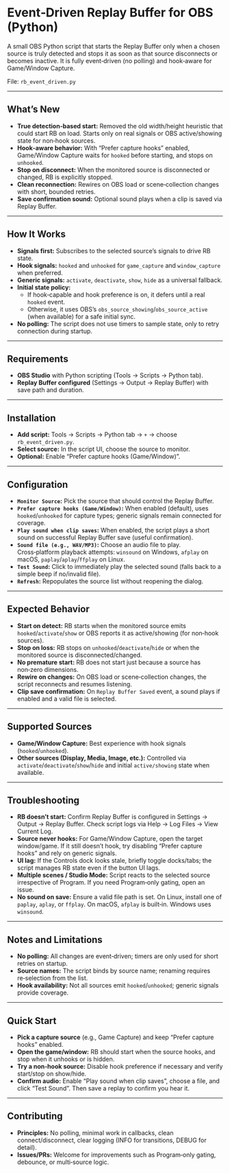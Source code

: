 # Event‑Driven Replay Buffer for OBS (Python)

A small OBS Python script that starts the Replay Buffer only when a chosen source is truly detected and stops it as soon as that source disconnects or becomes inactive. It is fully event‑driven (no polling) and hook‑aware for Game/Window Capture.

File: `rb_event_driven.py`

---

## What’s New
- **True detection‑based start:** Removed the old width/height heuristic that could start RB on load. Starts only on real signals or OBS active/showing state for non‑hook sources.
- **Hook‑aware behavior:** With “Prefer capture hooks” enabled, Game/Window Capture waits for `hooked` before starting, and stops on `unhooked`.
- **Stop on disconnect:** When the monitored source is disconnected or changed, RB is explicitly stopped.
- **Clean reconnection:** Rewires on OBS load or scene‑collection changes with short, bounded retries.
- **Save confirmation sound:** Optional sound plays when a clip is saved via Replay Buffer.

---

## How It Works
- **Signals first:** Subscribes to the selected source’s signals to drive RB state.
- **Hook signals:** `hooked` and `unhooked` for `game_capture` and `window_capture` when preferred.
- **Generic signals:** `activate`, `deactivate`, `show`, `hide` as a universal fallback.
- **Initial state policy:**
  - If hook‑capable and hook preference is on, it defers until a real `hooked` event.
  - Otherwise, it uses OBS’s `obs_source_showing`/`obs_source_active` (when available) for a safe initial sync.
- **No polling:** The script does not use timers to sample state, only to retry connection during startup.

---

## Requirements
- **OBS Studio** with Python scripting (Tools → Scripts → Python tab).
- **Replay Buffer configured** (Settings → Output → Replay Buffer) with save path and duration.

---

## Installation
- **Add script:** Tools → Scripts → Python tab → `+` → choose `rb_event_driven.py`.
- **Select source:** In the script UI, choose the source to monitor.
- **Optional:** Enable “Prefer capture hooks (Game/Window)”.

---

## Configuration
- **`Monitor Source`:** Pick the source that should control the Replay Buffer.
- **`Prefer capture hooks (Game/Window)`:** When enabled (default), uses `hooked`/`unhooked` for capture types; generic signals remain connected for coverage.
- **`Play sound when clip saves`:** When enabled, the script plays a short sound on successful Replay Buffer save (useful confirmation).
- **`Sound file (e.g., WAV/MP3)`:** Choose an audio file to play. Cross‑platform playback attempts: `winsound` on Windows, `afplay` on macOS, `paplay`/`aplay`/`ffplay` on Linux.
- **`Test Sound`:** Click to immediately play the selected sound (falls back to a simple beep if no/invalid file).
- **`Refresh`:** Repopulates the source list without reopening the dialog.

---

## Expected Behavior
- **Start on detect:** RB starts when the monitored source emits `hooked`/`activate`/`show` or OBS reports it as active/showing (for non‑hook sources).
- **Stop on loss:** RB stops on `unhooked`/`deactivate`/`hide` or when the monitored source is disconnected/changed.
- **No premature start:** RB does not start just because a source has non‑zero dimensions.
- **Rewire on changes:** On OBS load or scene‑collection changes, the script reconnects and resumes listening.
- **Clip save confirmation:** On `Replay Buffer Saved` event, a sound plays if enabled and a valid file is selected.

---

## Supported Sources
- **Game/Window Capture:** Best experience with hook signals (`hooked`/`unhooked`).
- **Other sources (Display, Media, Image, etc.):** Controlled via `activate`/`deactivate`/`show`/`hide` and initial `active/showing` state when available.

---

## Troubleshooting
- **RB doesn’t start:** Confirm Replay Buffer is configured in Settings → Output → Replay Buffer. Check script logs via Help → Log Files → View Current Log.
- **Source never hooks:** For Game/Window Capture, open the target window/game. If it still doesn’t hook, try disabling “Prefer capture hooks” and rely on generic signals.
- **UI lag:** If the Controls dock looks stale, briefly toggle docks/tabs; the script manages RB state even if the button UI lags.
- **Multiple scenes / Studio Mode:** Script reacts to the selected source irrespective of Program. If you need Program‑only gating, open an issue.
- **No sound on save:** Ensure a valid file path is set. On Linux, install one of `paplay`, `aplay`, or `ffplay`. On macOS, `afplay` is built‑in. Windows uses `winsound`.

---

## Notes and Limitations
- **No polling:** All changes are event‑driven; timers are only used for short retries on startup.
- **Source names:** The script binds by source name; renaming requires re‑selection from the list.
- **Hook availability:** Not all sources emit `hooked`/`unhooked`; generic signals provide coverage.

---

## Quick Start
- **Pick a capture source** (e.g., Game Capture) and keep “Prefer capture hooks” enabled.
- **Open the game/window:** RB should start when the source hooks, and stop when it unhooks or is hidden.
- **Try a non‑hook source:** Disable hook preference if necessary and verify start/stop on show/hide.
- **Confirm audio:** Enable “Play sound when clip saves”, choose a file, and click “Test Sound”. Then save a replay to confirm you hear it.

---

## Contributing
- **Principles:** No polling, minimal work in callbacks, clean connect/disconnect, clear logging (INFO for transitions, DEBUG for detail).
- **Issues/PRs:** Welcome for improvements such as Program‑only gating, debounce, or multi‑source logic.
